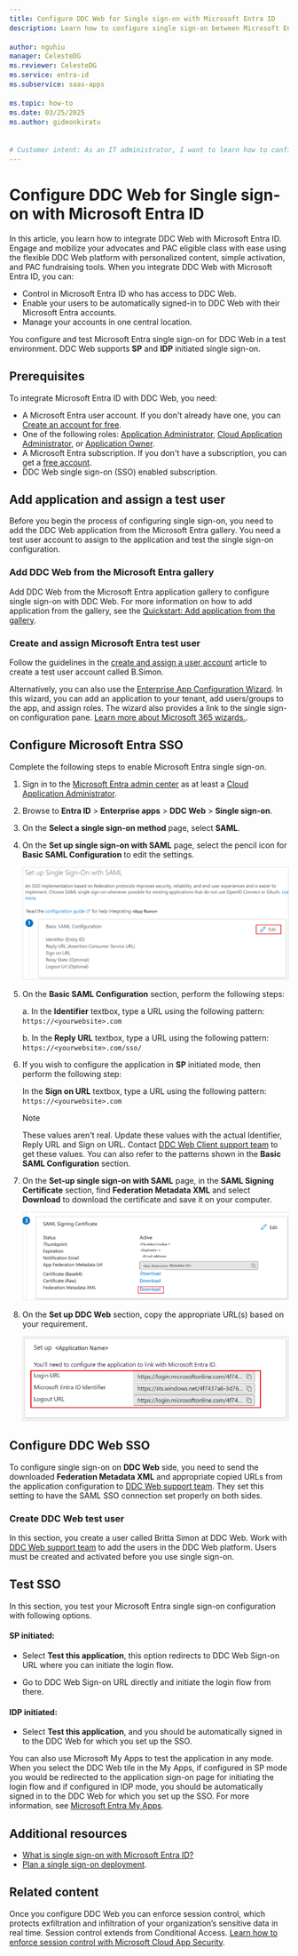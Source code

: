 ```yaml
---
title: Configure DDC Web for Single sign-on with Microsoft Entra ID
description: Learn how to configure single sign-on between Microsoft Entra ID and DDC Web.

author: nguhiu
manager: CelesteDG
ms.reviewer: CelesteDG
ms.service: entra-id
ms.subservice: saas-apps

ms.topic: how-to
ms.date: 03/25/2025
ms.author: gideonkiratu


# Customer intent: As an IT administrator, I want to learn how to configure single sign-on between Microsoft Entra ID and DDC Web so that I can control who has access to DDC Web, enable automatic sign-in with Microsoft Entra accounts, and manage my accounts in one central location.
---
```


# Configure DDC Web for Single sign-on with Microsoft Entra ID

In this article, you learn how to integrate DDC Web with Microsoft Entra ID. Engage and mobilize your advocates and PAC eligible class with ease using the flexible DDC Web platform with personalized content, simple activation, and PAC fundraising tools. When you integrate DDC Web with Microsoft Entra ID, you can:

* Control in Microsoft Entra ID who has access to DDC Web.
* Enable your users to be automatically signed-in to DDC Web with their Microsoft Entra accounts.
* Manage your accounts in one central location.

You configure and test Microsoft Entra single sign-on for DDC Web in a test environment. DDC Web supports **SP** and **IDP** initiated single sign-on.

## Prerequisites

To integrate Microsoft Entra ID with DDC Web, you need:

* A Microsoft Entra user account. If you don't already have one, you can [Create an account for free](https://azure.microsoft.com/free/?WT.mc_id=A261C142F).
* One of the following roles: [Application Administrator](/entra/identity/role-based-access-control/permissions-reference#application-administrator), [Cloud Application Administrator](/entra/identity/role-based-access-control/permissions-reference#cloud-application-administrator), or [Application Owner](/entra/fundamentals/users-default-permissions#owned-enterprise-applications).
* A Microsoft Entra subscription. If you don't have a subscription, you can get a [free account](https://azure.microsoft.com/free/).
* DDC Web single sign-on (SSO) enabled subscription.

## Add application and assign a test user

Before you begin the process of configuring single sign-on, you need to add the DDC Web application from the Microsoft Entra gallery. You need a test user account to assign to the application and test the single sign-on configuration.

<a name='add-ddc-web-from-the-azure-ad-gallery'></a>

### Add DDC Web from the Microsoft Entra gallery

Add DDC Web from the Microsoft Entra application gallery to configure single sign-on with DDC Web. For more information on how to add application from the gallery, see the [Quickstart: Add application from the gallery](~/identity/enterprise-apps/add-application-portal.md).

<a name='create-and-assign-azure-ad-test-user'></a>

### Create and assign Microsoft Entra test user

Follow the guidelines in the [create and assign a user account](~/identity/enterprise-apps/add-application-portal-assign-users.md) article to create a test user account called B.Simon.

Alternatively, you can also use the [Enterprise App Configuration Wizard](https://portal.office.com/AdminPortal/home?Q=Docs#/azureadappintegration). In this wizard, you can add an application to your tenant, add users/groups to the app, and assign roles. The wizard also provides a link to the single sign-on configuration pane. [Learn more about Microsoft 365 wizards.](/microsoft-365/admin/misc/azure-ad-setup-guides). 

<a name='configure-azure-ad-sso'></a>

## Configure Microsoft Entra SSO

Complete the following steps to enable Microsoft Entra single sign-on.

1. Sign in to the [Microsoft Entra admin center](https://entra.microsoft.com) as at least a [Cloud Application Administrator](~/identity/role-based-access-control/permissions-reference.md#cloud-application-administrator).
1. Browse to **Entra ID** > **Enterprise apps** > **DDC Web** > **Single sign-on**.
1. On the **Select a single sign-on method** page, select **SAML**.
1. On the **Set up single sign-on with SAML** page, select the pencil icon for **Basic SAML Configuration** to edit the settings.

   ![Screenshot shows how to edit Basic SAML Configuration.](common/edit-urls.png "Basic Configuration")

1. On the **Basic SAML Configuration** section, perform the following steps:

    a. In the **Identifier** textbox, type a URL using the following pattern:
    `https://<yourwebsite>.com`

    b. In the **Reply URL** textbox, type a URL using the following pattern:
    `https://<yourwebsite>.com/sso/`

1. If you wish to configure the application in **SP** initiated mode, then perform the following step:

    In the **Sign on URL** textbox, type a URL using the following pattern:
    `https://<yourwebsite>.com`

    > [!NOTE]
    > These values aren't real. Update these values with the actual Identifier, Reply URL and Sign on URL. Contact [DDC Web Client support team](mailto:ondemand@ddcpublicaffairs.com) to get these values. You can also refer to the patterns shown in the **Basic SAML Configuration** section.

1. On the **Set-up single sign-on with SAML** page, in the **SAML Signing Certificate** section,  find **Federation Metadata XML** and select **Download** to download the certificate and save it on your computer.

    ![Screenshot shows the Certificate download link.](common/metadataxml.png "Certificate")

1. On the **Set up DDC Web** section, copy the appropriate URL(s) based on your requirement.

	![Screenshot shows to copy configuration appropriate URL.](common/copy-configuration-urls.png "Metadata")

## Configure DDC Web SSO

To configure single sign-on on **DDC Web** side, you need to send the downloaded **Federation Metadata XML** and appropriate copied URLs from the application configuration to [DDC Web support team](mailto:ondemand@ddcpublicaffairs.com). They set this setting to have the SAML SSO connection set properly on both sides.

### Create DDC Web test user

In this section, you create a user called Britta Simon at DDC Web. Work with [DDC Web support team](mailto:ondemand@ddcpublicaffairs.com) to add the users in the DDC Web platform. Users must be created and activated before you use single sign-on.

## Test SSO 

In this section, you test your Microsoft Entra single sign-on configuration with following options. 

#### SP initiated:

* Select **Test this application**, this option redirects to DDC Web Sign-on URL where you can initiate the login flow.  

* Go to DDC Web Sign-on URL directly and initiate the login flow from there.

#### IDP initiated:

* Select **Test this application**, and you should be automatically signed in to the DDC Web for which you set up the SSO. 

You can also use Microsoft My Apps to test the application in any mode. When you select the DDC Web tile in the My Apps, if configured in SP mode you would be redirected to the application sign-on page for initiating the login flow and if configured in IDP mode, you should be automatically signed in to the DDC Web for which you set up the SSO. For more information, see [Microsoft Entra My Apps](/azure/active-directory/manage-apps/end-user-experiences#azure-ad-my-apps).

## Additional resources

* [What is single sign-on with Microsoft Entra ID?](~/identity/enterprise-apps/what-is-single-sign-on.md)
* [Plan a single sign-on deployment](~/identity/enterprise-apps/plan-sso-deployment.md).

## Related content

Once you configure DDC Web you can enforce session control, which protects exfiltration and infiltration of your organization’s sensitive data in real time. Session control extends from Conditional Access. [Learn how to enforce session control with Microsoft Cloud App Security](/cloud-app-security/proxy-deployment-aad).
